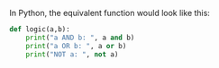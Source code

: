  In Python, the equivalent function would look like this:

```python
def logic(a,b):
    print("a AND b: ", a and b)
    print("a OR b: ", a or b)
    print("NOT a: ", not a)
```
